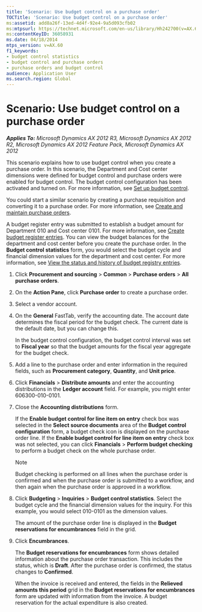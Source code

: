 ```yaml
---
title: 'Scenario: Use budget control on a purchase order'
TOCTitle: 'Scenario: Use budget control on a purchase order'
ms:assetid: add8a26f-13ed-4d4f-92e4-9a5d093cfb02
ms:mtpsurl: https://technet.microsoft.com/en-us/library/Hh242700(v=AX.60)
ms:contentKeyID: 36058931
ms.date: 04/18/2014
mtps_version: v=AX.60
f1_keywords:
- budget control statistics
- budget control and purchase orders
- purchase orders and budget control
audience: Application User
ms.search.region: Global
---
```


# Scenario: Use budget control on a purchase order 


_**Applies To:** Microsoft Dynamics AX 2012 R3, Microsoft Dynamics AX 2012 R2, Microsoft Dynamics AX 2012 Feature Pack, Microsoft Dynamics AX 2012_

This scenario explains how to use budget control when you create a purchase order. In this scenario, the Department and Cost center dimensions were defined for budget control and purchase orders were enabled for budget control. The budget control configuration has been activated and turned on. For more information, see [Set up budget control](set-up-budget-control.md).

You could start a similar scenario by creating a purchase requisition and converting it to a purchase order. For more information, see [Create and maintain purchase orders](create-and-maintain-purchase-orders.md).

A budget register entry was submitted to establish a budget amount for Department 010 and Cost center 0101. For more information, see [Create budget register entries](create-budget-register-entries.md). You can view the budget balances for the department and cost center before you create the purchase order. In the **Budget control statistics** form, you would select the budget cycle and financial dimension values for the department and cost center. For more information, see [View the status and history of budget registry entries](view-the-status-and-history-of-budget-registry-entries.md).

1.  Click **Procurement and sourcing** \> **Common** \> **Purchase orders** \> **All purchase orders**.

2.  On the **Action Pane**, click **Purchase order** to create a purchase order.

3.  Select a vendor account.

4.  On the **General** FastTab, verify the accounting date. The account date determines the fiscal period for the budget check. The current date is the default date, but you can change this.
    
    In the budget control configuration, the budget control interval was set to **Fiscal year** so that the budget amounts for the fiscal year aggregate for the budget check.

5.  Add a line to the purchase order and enter information in the required fields, such as **Procurement category**, **Quantity**, and **Unit price**.

6.  Click **Financials** \> **Distribute amounts** and enter the accounting distributions in the **Ledger account** field. For example, you might enter 606300-010-0101.

7.  Close the **Accounting distributions** form.
    
    If the **Enable budget control for line item on entry** check box was selected in the **Select source documents** area of the **Budget control configuration** form, a budget check icon is displayed on the purchase order line. If the **Enable budget control for line item on entry** check box was not selected, you can click **Financials** \> **Perform budget checking** to perform a budget check on the whole purchase order.
    

    > [!NOTE]
    > <P>Budget checking is performed on all lines when the purchase order is confirmed and when the purchase order is submitted to a workflow, and then again when the purchase order is approved in a workflow.</P>



8.  Click **Budgeting** \> **Inquiries** \> **Budget control statistics**. Select the budget cycle and the financial dimension values for the inquiry. For this example, you would select 010-0101 as the dimension values.
    
    The amount of the purchase order line is displayed in the **Budget reservations for encumbrances** field in the grid.

9.  Click **Encumbrances**.
    
    The **Budget reservations for encumbrances** form shows detailed information about the purchase order transaction. This includes the status, which is **Draft**. After the purchase order is confirmed, the status changes to **Confirmed**.
    
    When the invoice is received and entered, the fields in the **Relieved amounts this period** grid in the **Budget reservations for encumbrances** form are updated with information from the invoice. A budget reservation for the actual expenditure is also created.

  


